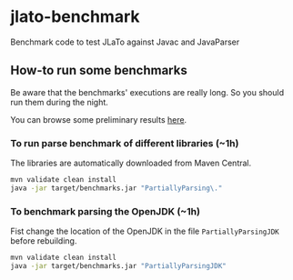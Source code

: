 # jlato-benchmark
Benchmark code to test JLaTo against Javac and JavaParser

## How-to run some benchmarks

Be aware that the benchmarks' executions are really long. So you should run them during the night.

You can browse some preliminary results [here](./results.pdf).

### To run parse benchmark of different libraries (~1h)

The libraries are automatically downloaded from Maven Central.

```sh
mvn validate clean install
java -jar target/benchmarks.jar "PartiallyParsing\."
```

### To benchmark parsing the OpenJDK (~1h)

Fist change the location of the OpenJDK in the file `PartiallyParsingJDK` before rebuilding. 

```sh
mvn validate clean install
java -jar target/benchmarks.jar "PartiallyParsingJDK"
```

